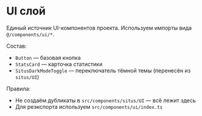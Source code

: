 # UI слой

Единый источник UI-компонентов проекта. Используем импорты вида `@/components/ui/*`.

Состав:
- `Button` — базовая кнопка
- `StatsCard` — карточка статистики
- `SitusDarkModeToggle` — переключатель тёмной темы (перенесён из `situs/UI`)

Правила:
- Не создаём дубликаты в `src/components/situs/UI` — всё лежит здесь
- Для реэкспорта используем `src/components/ui/index.ts`

